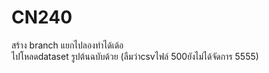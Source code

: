 # CN240
สร้าง branch แยกไปลองทำได้เด้อ   
ไปโหลดdataset รูปต้นฉบับด้วย (ลืมว่าcsvไฟล์ 500ยังไม่ได้จัดการ 5555)